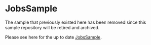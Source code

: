 # JobsSample
The sample that previously existed here has been removed since this sample repository will be retired and archived.

Please see here for the up to date [JobsSample](https://github.com/Azure/azure-iot-sdk-csharp/tree/main/iothub/service/samples/getting%20started/JobsSample).